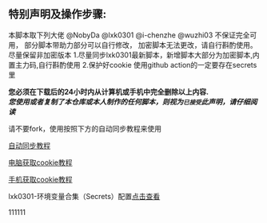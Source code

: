 ## 特别声明及操作步骤: 
本脚本取下列大佬 @NobyDa @lxk0301 @i-chenzhe @wuzhi03
不保证完全可用， 部分脚本带助力部分可以自行修改， 加密脚本无法更改，请自行斟酌使用。
尽量保留非加密版本
1.尽量同步lxk0301最新脚本，新增脚本大部分为加密脚本,内置主力码,自行斟酌使用 
2.保护好cookie 使用github action的一定要存在secrets里

 **您必须在下载后的24小时内从计算机或手机中完全删除以上内容.**  </br>
 ***您使用或者复制了本仓库或本人制作的任何脚本，则视为`已接受`此声明，请仔细阅读*** 


请不要fork，使用按照下方的自动同步教程来使用




[自动同步教程](https://github.com/inoyna11/jd28/blob/master/backUp/tongbu.md)






[电脑获取cookie教程](https://github.com/inoyna11/jd28/blob/master/backUp/GetJdCookie2.md)


[手机获取cookie教程](https://github.com/inoyna11/jd28/blob/master/backUp/GetJdCookie3.md)

lxk0301-环境变量合集（Secrets）配置[点击查看](https://github.com/inoyna11/jd28/blob/master/githubAction.md)


111111
